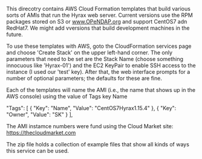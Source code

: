 
This direcotry contains AWS Cloud Formation templates that build
various sorts of AMIs that run the Hyrax web server. Current versions
use the RPM packages stored on S3 or www.OPeNDAP.org and support
CentOS7 adn RedHat7. We might add vversions that build development
machines in the future.

To use these templates with AWS, goto the CloudFormation services page
and choose 'Create Stack' on the upper left-hand corner. The only
parameters that need to be set are the Stack Name (choose something
innocuous like 'Hyrax-01') and the EC2 KeyPair to enable SSH access to
the instance (I used our 'test' key). After that, the web interface
prompts for a number of optional parameters; the defaults for these
are fine.

Each of the templates will name the AMI (i.e., the name that shows up
in the AWS console) using the value of Tags key Name

"Tags": [
{
    "Key": "Name",
    "Value": "CentOS7Hyrax1.15.4"
},
{
    "Key": "Owner",
    "Value": "SK"
}
],

The AMI instamce numbers were fund using the Cloud Market site:
https://thecloudmarket.com

The zip file holds a collection of example files that show all kinds
of ways this service can be used.


